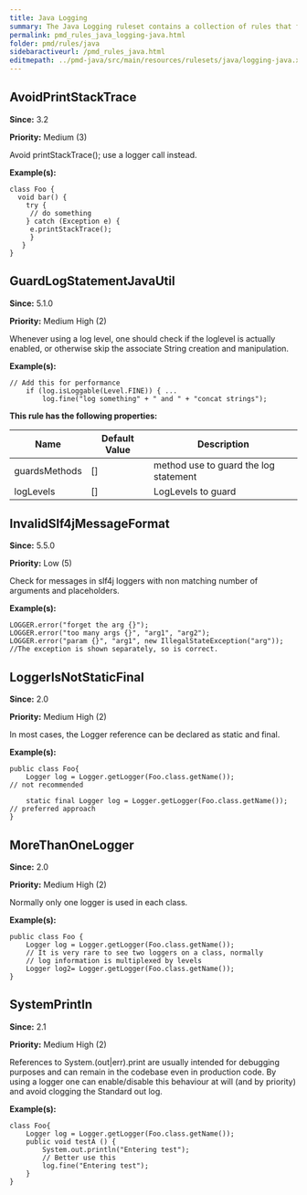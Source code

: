 ```yaml
---
title: Java Logging
summary: The Java Logging ruleset contains a collection of rules that find questionable usages of the logger.
permalink: pmd_rules_java_logging-java.html
folder: pmd/rules/java
sidebaractiveurl: /pmd_rules_java.html
editmepath: ../pmd-java/src/main/resources/rulesets/java/logging-java.xml
---
```

## AvoidPrintStackTrace

**Since:** 3.2

**Priority:** Medium (3)

Avoid printStackTrace(); use a logger call instead.

**Example(s):**

```
class Foo {
  void bar() {
    try {
     // do something
    } catch (Exception e) {
     e.printStackTrace();
     }
   }
}
```

## GuardLogStatementJavaUtil

**Since:** 5.1.0

**Priority:** Medium High (2)

Whenever using a log level, one should check if the loglevel is actually enabled, or
otherwise skip the associate String creation and manipulation.

**Example(s):**

```
// Add this for performance
	if (log.isLoggable(Level.FINE)) { ...
 	    log.fine("log something" + " and " + "concat strings");
```

**This rule has the following properties:**

|Name|Default Value|Description|
|----|-------------|-----------|
|guardsMethods|[]|method use to guard the log statement|
|logLevels|[]|LogLevels to guard|

## InvalidSlf4jMessageFormat

**Since:** 5.5.0

**Priority:** Low (5)

Check for messages in slf4j loggers with non matching number of arguments and placeholders.

**Example(s):**

```
LOGGER.error("forget the arg {}");
LOGGER.error("too many args {}", "arg1", "arg2");
LOGGER.error("param {}", "arg1", new IllegalStateException("arg")); //The exception is shown separately, so is correct.
```

## LoggerIsNotStaticFinal

**Since:** 2.0

**Priority:** Medium High (2)

In most cases, the Logger reference can be declared as static and final.

**Example(s):**

```
public class Foo{
    Logger log = Logger.getLogger(Foo.class.getName());					// not recommended

    static final Logger log = Logger.getLogger(Foo.class.getName());	// preferred approach
}
```

## MoreThanOneLogger

**Since:** 2.0

**Priority:** Medium High (2)

Normally only one logger is used in each class.

**Example(s):**

```
public class Foo {
    Logger log = Logger.getLogger(Foo.class.getName());
    // It is very rare to see two loggers on a class, normally
    // log information is multiplexed by levels
    Logger log2= Logger.getLogger(Foo.class.getName());
}
```

## SystemPrintln

**Since:** 2.1

**Priority:** Medium High (2)

References to System.(out|err).print are usually intended for debugging purposes and can remain in
the codebase even in production code. By using a logger one can enable/disable this behaviour at
will (and by priority) and avoid clogging the Standard out log.

**Example(s):**

```
class Foo{
    Logger log = Logger.getLogger(Foo.class.getName());
    public void testA () {
        System.out.println("Entering test");
        // Better use this
        log.fine("Entering test");
    }
}
```

